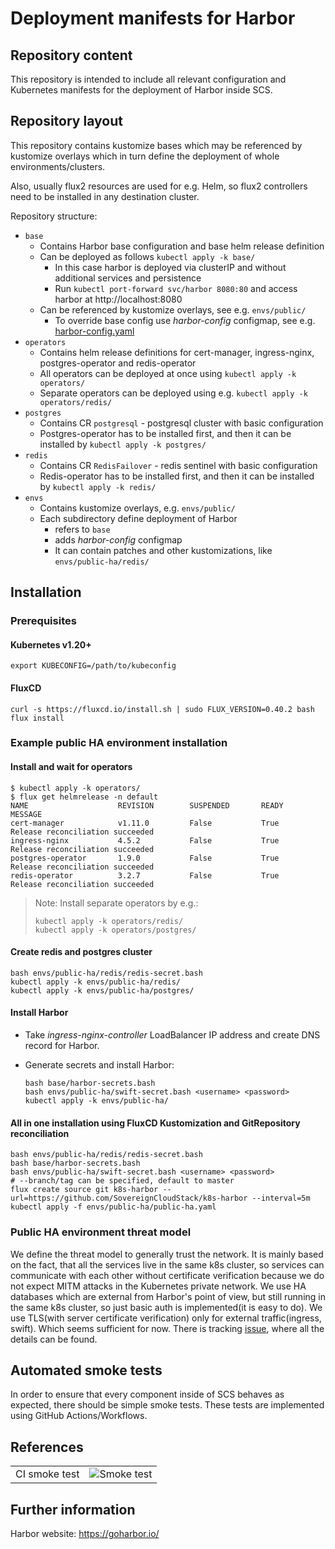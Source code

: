 # Deployment manifests for Harbor

## Repository content

This repository is intended to include all relevant configuration
and Kubernetes manifests for the deployment of Harbor inside SCS.

## Repository layout

This repository contains kustomize bases which may be referenced by
kustomize overlays which in turn define the deployment of whole
environments/clusters.

Also, usually flux2 resources are used for e.g. Helm, so flux2 controllers need to be installed in any destination cluster.

Repository structure:
- `base`
  - Contains Harbor base configuration and base helm release definition
  - Can be deployed as follows `kubectl apply -k base/`
    - In this case harbor is deployed via clusterIP and without additional services and persistence
    - Run `kubectl port-forward svc/harbor 8080:80` and access harbor at http://localhost:8080
  - Can be referenced by kustomize overlays, see e.g. `envs/public/`
    - To override base config use *harbor-config* configmap, see e.g. [harbor-config.yaml](envs/ci-testing/harbor-config.yaml)
- `operators`
  - Contains helm release definitions for cert-manager, ingress-nginx, postgres-operator and redis-operator
  - All operators can be deployed at once using `kubectl apply -k operators/`
  - Separate operators can be deployed using e.g. `kubectl apply -k operators/redis/`
- `postgres`
  - Contains CR `postgresql` - postgresql cluster with basic configuration
  - Postgres-operator has to be installed first, and then it can be installed by `kubectl apply -k postgres/`
- `redis`
  - Contains CR `RedisFailover` - redis sentinel with basic configuration
  - Redis-operator has to be installed first, and then it can be installed by `kubectl apply -k redis/`
- `envs`
  - Contains kustomize overlays, e.g. `envs/public/`
  - Each subdirectory define deployment of Harbor
    - refers to `base`
    - adds *harbor-config* configmap
    - It can contain patches and other kustomizations, like `envs/public-ha/redis/`

## Installation

### Prerequisites

#### Kubernetes v1.20+
```
export KUBECONFIG=/path/to/kubeconfig
```

#### FluxCD
```
curl -s https://fluxcd.io/install.sh | sudo FLUX_VERSION=0.40.2 bash
flux install
```

### Example public HA environment installation

#### Install and wait for operators
```
$ kubectl apply -k operators/
$ flux get helmrelease -n default
NAME                    REVISION        SUSPENDED       READY   MESSAGE
cert-manager            v1.11.0         False           True    Release reconciliation succeeded
ingress-nginx           4.5.2           False           True    Release reconciliation succeeded
postgres-operator       1.9.0           False           True    Release reconciliation succeeded
redis-operator          3.2.7           False           True    Release reconciliation succeeded
```

> Note: Install separate operators by e.g.:
> ```
> kubectl apply -k operators/redis/
> kubectl apply -k operators/postgres/
> ```

#### Create redis and postgres cluster
```
bash envs/public-ha/redis/redis-secret.bash
kubectl apply -k envs/public-ha/redis/
kubectl apply -k envs/public-ha/postgres/
```

#### Install Harbor

- Take *ingress-nginx-controller* LoadBalancer IP address and create DNS record for Harbor.

- Generate secrets and install Harbor:
  ```
  bash base/harbor-secrets.bash
  bash envs/public-ha/swift-secret.bash <username> <password>
  kubectl apply -k envs/public-ha/
  ```

#### All in one installation using FluxCD Kustomization and GitRepository reconciliation

```
bash envs/public-ha/redis/redis-secret.bash
bash base/harbor-secrets.bash
bash envs/public-ha/swift-secret.bash <username> <password>
# --branch/tag can be specified, default to master
flux create source git k8s-harbor --url=https://github.com/SovereignCloudStack/k8s-harbor --interval=5m
kubectl apply -f envs/public-ha/public-ha.yaml
```

### Public HA environment threat model

We define the threat model to generally trust the network. It is mainly based on the fact, that all the services live
in the same k8s cluster, so services can communicate with each other without certificate verification because
we do not expect MITM attacks in the Kubernetes private network. We use HA databases which are external from
Harbor's point of view, but still running in the same k8s cluster, so just basic auth is implemented(it is easy to do).
We use TLS(with server certificate verification) only for external traffic(ingress, swift). Which seems sufficient
for now. There is tracking [issue](https://github.com/SovereignCloudStack/k8s-harbor/issues/27), where all the details can be found.

## Automated smoke tests

In order to ensure that every component inside of SCS behaves as
expected, there should be simple smoke tests.
These tests are implemented using GitHub Actions/Workflows.

## References

|               |                                                                                         |
|---------------|-----------------------------------------------------------------------------------------|
| CI smoke test | ![Smoke test](https://github.com/SovereignCloudStack/k8s-harbor/workflows/CI/badge.svg) |

## Further information

Harbor website: https://goharbor.io/
